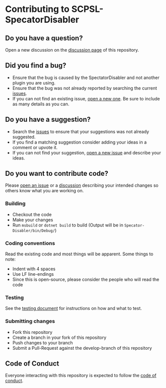 # Contributing to SCPSL-SpecatorDisabler

## Do you have a question?

Open a new discussion on the [discussion page](https://github.com/zochris/SCPSL-SpectatorDisabler/discussions) of this repository.

## Did you find a bug?

- Ensure that the bug is caused by the SpectatorDisabler and not another plugin you are using.
- Ensure that the bug was not already reported by searching the current [issues](https://github.com/zochris/SCPSL-SpectatorDisabler/issues).
- If you can not find an existing issue, [open a new one](https://github.com/zochris/SCPSL-SpectatorDisabler/issues/new). Be sure to include as many details as you can.

## Do you have a suggestion?

- Search the [issues](https://github.com/zochris/SCPSL-SpectatorDisabler/issues) to ensure that your suggestions was not already suggested.
- If you find a matching suggestion consider adding your ideas in a comment or upvote it.
- If you can not find your suggestion, [open a new issue](https://github.com/zochris/SCPSL-SpectatorDisabler/issues/new) and describe your ideas.

## Do you want to contribute code?

Please [open an issue](https://github.com/zochris/SCPSL-SpectatorDisabler/issues/new) or a [discussion](https://github.com/zochris/SCPSL-SpectatorDisabler/discussions) describing your intended changes so others know what you are working on.

### Building

- Checkout the code
- Make your changes
- Run `msbuild` or `dotnet build` to build (Output will be in `Specator-Disabler/bin/Debug/`)

### Coding conventions

Read the existing code and most things will be apparent. Some things to note:

- Indent with 4 spaces
- Use LF line-endings
- Since this is open-source, please consider the people who will read the code

### Testing

See the [testing document](Testing.md) for instructions on how and what to test.

### Submitting changes

- Fork this repository
- Create a branch in your fork of this repository
- Push changes to your branch
- Submit a Pull-Request against the develop-branch of this repository

## Code of Conduct

Everyone interacting with this repository is expected to follow the [code of conduct](../CODE_OF_CONDUCT.md).
